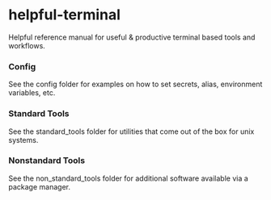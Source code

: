 # helpful-terminal
Helpful reference manual for useful &amp; productive terminal based tools and workflows.


### Config

See the config folder for examples on how to set secrets, alias, environment variables, etc.

### Standard Tools

See the standard_tools folder for utilities that come out of the box for unix systems.

### Nonstandard Tools

See the non_standard_tools folder for additional software available via a package manager.
